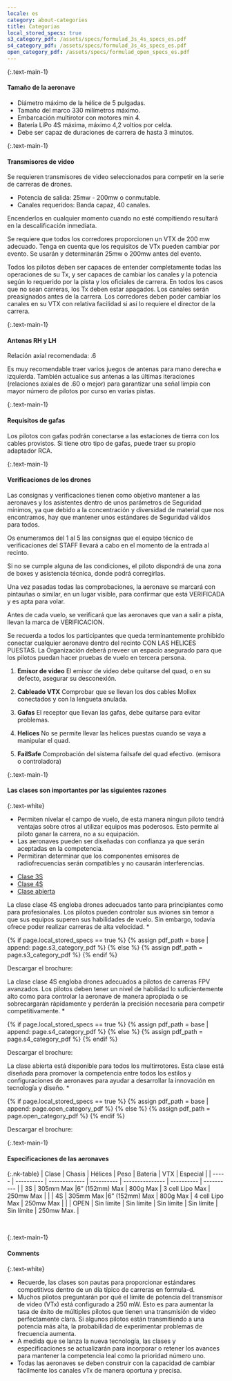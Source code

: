```yaml
---
locale: es
category: about-categories
title: Categorias
local_stored_specs: true
s3_category_pdf: /assets/specs/formulad_3s_4s_specs_es.pdf
s4_category_pdf: /assets/specs/formulad_3s_4s_specs_es.pdf
open_category_pdf: /assets/specs/formulad_open_specs_es.pdf
---
```



{:.text-main-1}
#### Tamaño de la aeronave

+ Diámetro máximo de la hélice de 5 pulgadas.
+ Tamaño del marco 330 milímetros máximo.
+ Embarcación multirotor con motores min 4.
+ Batería LiPo 4S máxima, máximo 4,2 voltios por celda.
+ Debe ser capaz de duraciones de carrera de hasta 3 minutos.

{:.text-main-1}
#### Transmisores de video

Se requieren transmisores de video seleccionados para competir en la serie de carreras de drones.

+ Potencia de salida: 25mw - 200mw o conmutable.
+ Canales requeridos: Banda capaz, 40 canales.

Encenderlos en cualquier momento cuando no esté compitiendo resultará en la descalificación inmediata.

Se requiere que todos los corredores proporcionen un VTX de 200
mw adecuado. Tenga en cuenta que los requisitos de VTx pueden
cambiar por evento. Se usarán y determinarán 25mw o 200mw antes del evento.

Todos los pilotos deben ser capaces de entender completamente todas las operaciones
de su Tx, y ser capaces de cambiar los canales y la potencia según lo requerido
por la pista y los oficiales de carrera. En todos los casos que no sean carreras,
los Tx deben estar apagados. Los canales serán preasignados antes de la carrera.
Los corredores deben poder cambiar los canales en su VTX con relativa facilidad
si así lo requiere el director de la carrera.

{:.text-main-1}
#### Antenas RH y LH
Relación axial recomendada: .6

Es muy recomendable traer varios juegos de antenas para mano
derecha e izquierda. También actualice sus antenas a las últimas
iteraciones (relaciones axiales de .60 o mejor) para garantizar
una señal limpia con mayor número de pilotos por curso en varias pistas.

{:.text-main-1}
#### Requisitos de gafas
Los pilotos con gafas podrán conectarse a las estaciones de tierra con
los cables provistos. Si tiene otro tipo de gafas, puede traer su propio adaptador RCA.


{:.text-main-1}
#### Verificaciones de los drones

Las consignas y verificaciones tienen como objetivo mantener a las aeronaves
y los asistentes dentro de unos parámetros de Seguridad mínimos, ya que debido
a la concentración y diversidad de material que nos encontramos, hay que
mantener unos estándares de Seguridad válidos para todos.

Os enumeramos del 1 al 5 las consignas que el equipo técnico de verificaciones
del STAFF llevará a cabo en el momento de la entrada al recinto.

Si no se cumple alguna de las condiciones, el piloto dispondrá de una zona de
boxes y asistencia técnica, donde podrá corregirlas.

Una vez pasadas todas las comprobaciones, la aeronave se marcará con pintauñas
o similar, en un lugar visible, para confirmar que está VERIFICADA y es apta
para volar.

Antes de cada vuelo, se verificará que las aeronaves que van a salir a pista,
llevan la marca de VERIFICACION.

Se recuerda a todos los participantes que queda terminantemente prohibido
conectar cualquier aeronave dentro del recinto CON LAS HELICES PUESTAS.
La Organización deberá preveer un espacio asegurado para que los pilotos puedan
hacer pruebas de vuelo en tercera persona.

1. **Emisor de video** El emisor de video debe quitarse del quad, o en su defecto, asegurar su
desconexión.

2. **Cableado VTX** Comprobar que se llevan los dos cables Mollex conectados y con la
lengueta anulada.

3. **Gafas** El receptor que llevan las gafas, debe quitarse para evitar problemas.

4. **Helices** No se permite llevar las helices puestas cuando se vaya a manipular el
quad.

5. **FailSafe** Comprobación del sistema failsafe del quad efectivo. (emisora o controladora)

{:.text-main-1}
#### Las clases son importantes por las siguientes razones

{:.text-white}
+ Permiten nivelar el campo de vuelo, de esta manera ningun piloto
tendrá ventajas sobre otros al utilizar equipos mas poderosos.
Esto permite al piloto ganar la carrera, no a su equipación.
+ Las aeronaves pueden ser diseñadas con confianza ya
que serán aceptadas en la competencia.
+ Permitiran determinar que los componentes emisores de radiofrecuencias
serán compatibles y no causarán interferencias.

<div class="nk-tabs">
  <ul class="nav nav-tabs nav-tabs-fill" role="tablist">
    <li class="nav-item">
      <a class="nav-link active" href="#tabs-1-1" role="tab" data-toggle="tab">Clase 3S</a>
    </li>
    <li class="nav-item">
      <a class="nav-link" href="#tabs-1-2" role="tab" data-toggle="tab">Clase 4S</a>
    </li>
    <li class="nav-item">
      <a class="nav-link" href="#tabs-1-3" role="tab" data-toggle="tab">Clase abierta</a>
    </li>
  </ul>
<div class="tab-content">
  <div role="tabpanel" class="tab-pane fade show active" id="tabs-1-1">
    <div class="nk-gap"></div>
    <p>
La clase clase 4S engloba drones adecuados tanto para principiantes como para profesionales.
Los pilotos pueden controlar sus aviones sin temor a que sus equipos superen sus habilidades
de vuelo. Sin embargo, todavía ofrece poder realizar
carreras de alta velocidad.
*
</p>
{% if page.local_stored_specs == true %}
{% assign pdf_path = base | append: page.s3_category_pdf %}
{% else %}
{% assign pdf_path = page.s3_category_pdf %}
{% endif %}
    <p>Descargar el brochure:
    <a class="nk-social-twitter" target="_blank" href="{{ pdf_path }}" target="_blank">
      <span class="fa fa-download"></span>
    </a>
    </p>
    <div class="nk-gap"></div>
  </div>
  <div role="tabpanel" class="tab-pane fade" id="tabs-1-2">
    <div class="nk-gap"></div>
<p>
La clase clase 4S engloba drones adecuados a pilotos de carreras FPV avanzados.
Los pilotos deben tener un nivel de habilidad lo suficientemente alto como para
controlar la aeronave de manera apropiada o se sobrecargarán rápidamente y perderán
la precisión necesaria para competir competitivamente.
*
</p>
{% if page.local_stored_specs == true %}
{% assign pdf_path = base | append: page.s4_category_pdf %}
{% else %}
{% assign pdf_path = page.s4_category_pdf %}
{% endif %}
    <p>Descargar el brochure:
    <a class="nk-social-twitter" target="_blank" href="{{ pdf_path }}" target="_blank">
      <span class="fa fa-download"></span>
    </a>
    </p>
    <div class="nk-gap"></div>
  </div>
  <div role="tabpanel" class="tab-pane fade" id="tabs-1-3">
    <div class="nk-gap"></div>
    <p>
La clase abierta está disponible para todos los multirrotores.
Esta clase está diseñada para promover la competencia entre todos
los estilos y configuraciones de aeronaves para ayudar a desarrollar
la innovación en tecnología y diseño.
*
</p>
{% if page.local_stored_specs == true %}
{% assign pdf_path = base | append: page.open_category_pdf %}
{% else %}
{% assign pdf_path = page.open_category_pdf %}
{% endif %}
    <p>Descargar el brochure:
    <a class="nk-social-twitter" target="_blank" href="{{ pdf_path }}" target="_blank">
      <span class="fa fa-download"></span>
    </a>
    </p>
    <div class="nk-gap"></div>
  </div>
</div>
</div>

{:.text-main-1}
#### Especificaciones de las aeronaves

{:.nk-table}
| Clase | Chasis     | Hélices       | Peso       | Batería         | VTX        | Especial   |
| ----- | ---------- | ------------- | ---------- | --------------- | ---------- | ---------- |
| 3S    | 305mm Max  |6” (152mm) Max | 800g Max   | 3 cell Lipo Max | 250mw Max  |            |
| 4S    | 305mm Max  |6” (152mm) Max | 800g Max   | 4 cell Lipo Max | 250mw Max  |            |
| OPEN  | Sin límite | Sin límite    | Sin límite | Sin límite      | Sin límite | 250mw Max. |

<br/>


{:.text-main-1}
#### Comments

{:.text-white}
+ Recuerde, las clases son pautas para proporcionar estándares competitivos
dentro de un día típico de carreras en formula-d.
+ Muchos pilotos preguntarán por qué el límite de potencia del transmisor
de video (VTx) está configurado a 250 mW. Esto es para aumentar la tasa
de éxito de múltiples pilotos que tienen una transmisión de video perfectamente
clara. Si algunos pilotos están transmitiendo a una potencia más alta, la
probabilidad de experimentar problemas de frecuencia aumenta.
+ A medida que se lanza la nueva tecnología, las clases y especificaciones se
actualizarán para incorporar o retener los avances para mantener la competencia
leal como la prioridad número uno.
+ Todas las aeronaves se deben construir con la capacidad de cambiar fácilmente
los canales vTx de manera oportuna y precisa.

